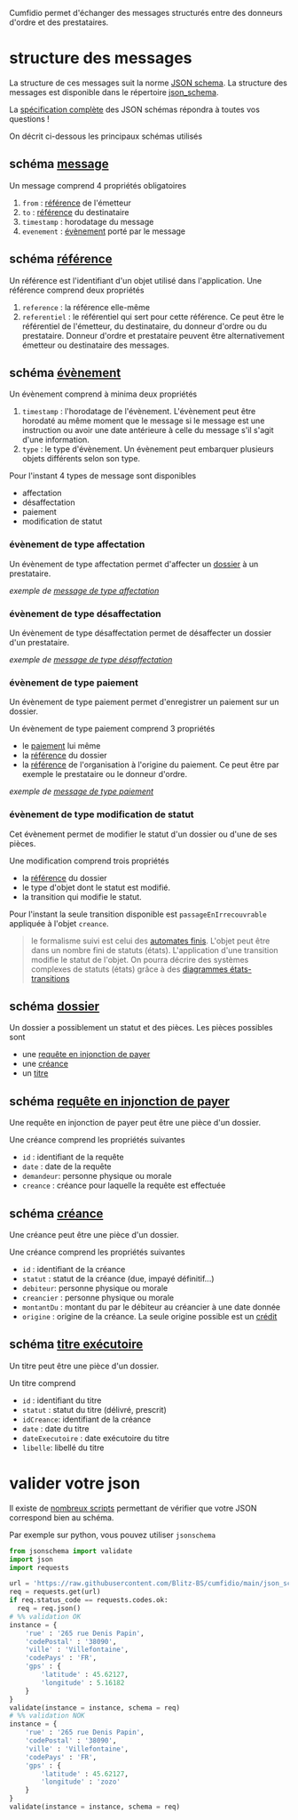Cumfidio permet d'échanger des messages structurés entre des donneurs d'ordre et des prestataires. 

# structure des messages
La structure de ces messages suit la norme [JSON schema](https://json-schema.org/). La structure des messages est disponible dans le répertoire [json_schema](https://github.com/Blitz-BS/cumfidio/blob/main/json_schema).

La [spécification complète](https://json-schema.org/understanding-json-schema/UnderstandingJSONSchema.pdf) des JSON schémas répondra à toutes vos questions !

On décrit ci-dessous les principaux schémas utilisés

## schéma [message](https://github.com/Blitz-BS/cumfidio/blob/main/json_schema/message.schema.json)
Un message comprend 4 propriétés obligatoires
1. `from` : [référence](https://github.com/Blitz-BS/cumfidio/blob/main/json_schema/reference.schema.json) de l'émetteur
2. `to` : [référence](https://github.com/Blitz-BS/cumfidio/blob/main/json_schema/reference.schema.json) du destinataire
3. `timestamp` : horodatage du message
4. `evenement` : [évènement](https://github.com/Blitz-BS/cumfidio/blob/main/json_schema/reference.schema.json) porté par le message

## schéma [référence](https://github.com/Blitz-BS/cumfidio/blob/main/json_schema/message.schema.json)
Un référence est l'identifiant d'un objet utilisé dans l'application. Une référence comprend deux propriétés
1. `reference` : la référence elle-même
2. `referentiel` : le référentiel qui sert pour cette référence. Ce peut être le référentiel de l'émetteur, du destinataire, du donneur d'ordre ou du prestataire. Donneur d'ordre et prestataire peuvent être alternativement émetteur ou destinataire des messages.

## schéma [évènement](https://github.com/Blitz-BS/cumfidio/blob/main/json_schema/evenement.schema.json)
Un évènement comprend à minima deux propriétés
1. `timestamp` : l'horodatage de l'évènement. L'évènement peut être horodaté au même moment que le message si le message est une instruction ou avoir une date antérieure à celle du message s'il s'agit d'une information. 
2. `type` : le type d'évènement. Un évènement peut embarquer plusieurs objets différents selon son type.

Pour l'instant 4 types de message sont disponibles
* affectation
* désaffectation
* paiement
* modification de statut

### évènement de type affectation
Un évènement de type affectation permet d'affecter un [dossier](https://github.com/Blitz-BS/cumfidio/blob/main/json_schema/evenement.schema.json) à un prestataire. 

_exemple de [message de type affectation](https://github.com/Blitz-BS/cumfidio/blob/main/json_schema/exemples/affectation.json)_

### évènement de type désaffectation 
Un évènement de type désaffectation permet de désaffecter un dossier d'un prestataire. 

_exemple de [message de type désaffectation](https://github.com/Blitz-BS/cumfidio/blob/main/json_schema/exemples/desaffectation.json)_

### évènement de type paiement
Un évènement de type paiement permet d'enregistrer un paiement sur un dossier.

Un évènement de type paiement comprend 3 propriétés
* le [paiement](https://github.com/Blitz-BS/cumfidio/blob/main/json_schema/paiement.schema.json) lui même
* la [référence](https://github.com/Blitz-BS/cumfidio/blob/main/json_schema/reference.schema.json) du dossier
* la [référence](https://github.com/Blitz-BS/cumfidio/blob/main/json_schema/reference.schema.json) de l'organisation à l'origine du paiement. Ce peut être par exemple le prestataire ou le donneur d'ordre.

_exemple de [message de type paiement](https://github.com/Blitz-BS/cumfidio/blob/main/json_schema/exemples/paiement.json)_

### évènement de type modification de statut
Cet évènement permet de modifier le statut d'un dossier ou d'une de ses pièces.

Une modification comprend trois propriétés
* la [référence](https://github.com/Blitz-BS/cumfidio/blob/main/json_schema/reference.schema.json) du dossier
* le type d'objet dont le statut est modifié.
* la transition qui modifie le statut.

Pour l'instant la seule transition disponible est `passageEnIrrecouvrable` appliquée à l'objet `creance`. 

> le formalisme suivi est celui des [automates finis](https://fr.wikipedia.org/wiki/Automate_fini). L'objet peut être dans un nombre fini de statuts (états). L'application d'une transition modifie le statut de l'objet. On pourra décrire des systèmes complexes de statuts (états) grâce à des [diagrammes états-transitions](https://fr.wikipedia.org/wiki/Diagramme_%C3%A9tats-transitions)

## schéma [dossier](https://github.com/Blitz-BS/cumfidio/blob/main/json_schema/dossier.schema.json)
Un dossier a possiblement un statut et des pièces. Les pièces possibles sont
* une [requête en injonction de payer](https://github.com/Blitz-BS/cumfidio/blob/main/json_schema/requeteInjonctionDePayer.schema.json)
* une [créance](https://github.com/Blitz-BS/cumfidio/blob/main/json_schema/creance.schema.json)
* un [titre](https://github.com/Blitz-BS/cumfidio/blob/main/json_schema/titre.schema.json)

## schéma [requête en injonction de payer](https://github.com/Blitz-BS/cumfidio/blob/main/json_schema/requeteInjonctionDePayer.schema.json)
Une requête en injonction de payer peut être une pièce d'un dossier.

Une créance comprend les propriétés suivantes
* `id` : identifiant de la requête
* `date` : date de la requête
* `demandeur`: personne physique ou morale
* `creance` : créance pour laquelle la requête est effectuée

## schéma [créance](https://github.com/Blitz-BS/cumfidio/blob/main/json_schema/creance.schema.json)
Une créance peut être une pièce d'un dossier.

Une créance comprend les propriétés suivantes
* `id` : identifiant de la créance
* `statut` : statut de la créance (due, impayé définitif...)
* `debiteur`: personne physique ou morale
* `creancier` : personne physique ou morale
* `montantDu` : montant du par le débiteur au créancier à une date donnée
* `origine` : origine de la créance. La seule origine possible est un [crédit](https://github.com/Blitz-BS/cumfidio/blob/main/json_schema/credit.schema.json)

## schéma [titre exécutoire](https://github.com/Blitz-BS/cumfidio/blob/main/json_schema/titreExecutoire.schema.json)
Un titre peut être une pièce d'un dossier.

Un titre comprend
* `id` : identifiant du titre
* `statut` : statut du titre (délivré, prescrit)
* `idCreance`: identifiant de la créance
* `date` : date du titre
* `dateExecutoire` : date exécutoire du titre
* `libelle`: libellé du titre

# valider votre json

Il existe de [nombreux scripts](https://json-schema.org/implementations.html#validators) permettant de vérifier que votre JSON correspond bien au schéma.

Par exemple sur python, vous pouvez utiliser `jsonschema`
```python
from jsonschema import validate
import json
import requests

url = 'https://raw.githubusercontent.com/Blitz-BS/cumfidio/main/json_schema/address.schema.json'
req = requests.get(url)
if req.status_code == requests.codes.ok:
  req = req.json()  
# %% validation OK
instance = {
    'rue' : '265 rue Denis Papin',
    'codePostal' : '38090',
    'ville' : 'Villefontaine',
    'codePays' : 'FR',
    'gps' : {
        'latitude' : 45.62127,
        'longitude' : 5.16182
    }
}
validate(instance = instance, schema = req)
# %% validation NOK
instance = {
    'rue' : '265 rue Denis Papin',
    'codePostal' : '38090',
    'ville' : 'Villefontaine',
    'codePays' : 'FR',
    'gps' : {
        'latitude' : 45.62127,
        'longitude' : 'zozo'
    }
}
validate(instance = instance, schema = req)
```
